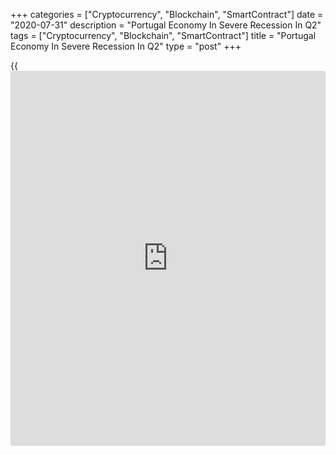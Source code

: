 +++
categories = ["Cryptocurrency", "Blockchain", "SmartContract"]
date = "2020-07-31"
description = "Portugal Economy In Severe Recession In Q2"
tags = ["Cryptocurrency", "Blockchain", "SmartContract"]
title = "Portugal Economy In Severe Recession In Q2"
type = "post"
+++

{{<iframe id="large-banner" src="https://www.bounty.group/#slide=27.0" width="100%" height="600" scrolling="no" style="border: 0px solid rgb(216, 221, 230); border-radius: 3px;">}}

Portugal's [economy][1] contracted massively in the second quarter amid
a sharp decline in domestic demand and exports due to the disruption
caused by the coronavirus, or Covid-19, pandemic.  
  
Gross domestic product decreased 16.5 percent year-on-year after a 2.3
percent fall in the first quarter, preliminary figures from Statistics
Portugal showed on Friday.  
  
Two consecutive quarters of GDP decline qualifies as a technical
recession.  
The severe decline was largely due to the negative contribution from
domestic demand reflecting the significant contraction in private
consumption and investment.  
  
Net external demand also contributed negatively due to the steep fall in
exports of good and services than imports as non-resident tourism was
largely interrupted amid the lockdown.  
  
Both negative contributions were significantly more pronounced than in
the previous quarter.  
  
On a quarter-on-quarter basis, GDP fell 14.1 percent in the three months
to June after a 3.8 percent fall in the first quarter.

For comments and feedback [contact](https://www.playgroundfx.com/contact/): editorial@rtt[news](https://www.letsplayfx.com/blog/forex-news-website/).com

[Economic News][1]

 **What parts of the world are seeing the best (and worst) economic
performances lately? Click[here][2] to check out our [Econ Scorecard][2]
and find out! See up-to-the-moment [ranking](https://www.playgroundfx.com/blog/crypto-exchange-ranking/)s for the best and worst
performers in [GDP][3], [unemployment rate][4], [inflation][5] and much
more.**

   1. www.rtt[news](https://www.letsplayfx.com/blog/forex-news-website/).com/Content/EconomicNews.aspx
   2. www.rtt[news](https://www.letsplayfx.com/blog/forex-news-website/).com/economic-scorecard/world-rank/PPI/highest-performance.aspx
   3. www.rtt[news](https://www.letsplayfx.com/blog/forex-news-website/).com/economic-scorecard/world-rank/GDP/highest-performance.aspx
   4. www.rtt[news](https://www.letsplayfx.com/blog/forex-news-website/).com/economic-scorecard/world-rank/unemployment-rate/lowest-performance.aspx
   5. www.rtt[news](https://www.letsplayfx.com/blog/forex-news-website/).com/economic-scorecard/world-rank/CPI/highest-performance.aspx